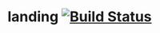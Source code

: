 # landing [![Build Status](http://drone.srcd.host/api/badges/src-d/landing/status.svg)](http://drone.srcd.host/src-d/landing)
